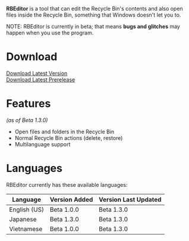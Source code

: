 **RBEditor** is a tool that can edit the Recycle Bin's contents and also open files inside the Recycle Bin, something that Windows doesn't let you to.

NOTE: RBEditor is currently in beta; that means **bugs and glitches** may happen when you use the program.

# Download
[Download Latest Version](../../releases/latest)  
[Download Latest Prerelease](../../releases/tag/b1.3.0)

# Features
*(as of Beta 1.3.0)*
- Open files and folders in the Recycle Bin
- Normal Recycle Bin actions (delete, restore)
- Multilanguage support

# Languages
RBEditor currently has these available languages:

| Language | Version Added | Version Last Updated |
|--|--|--|
| English (US) | Beta 1.0.0 | Beta 1.3.0 |
| Japanese | Beta 1.3.0 | Beta 1.3.0 |
| Vietnamese | Beta 1.0.0 | Beta 1.3.0 |
